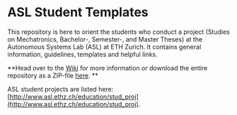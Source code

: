 ASL Student Templates
=====================

This repository is here to orient the students who conduct a project (Studies on Mechatronics, Bachelor-, Semester-, and Master Theses) at the Autonomous Systems Lab (ASL) at ETH Zurich. It contains general information, guidelines, templates and helpful links.

**Head over to the [Wiki](https://github.com/ethz-asl/asl-student-templates/wiki) for more information or download the entire repository as a ZIP-file [here](https://github.com/ethz-asl/asl-student-templates/archive/master.zip).
**

ASL student projects are listed here: [http://www.asl.ethz.ch/education/stud_proj](http://www.asl.ethz.ch/education/stud_proj).
 
